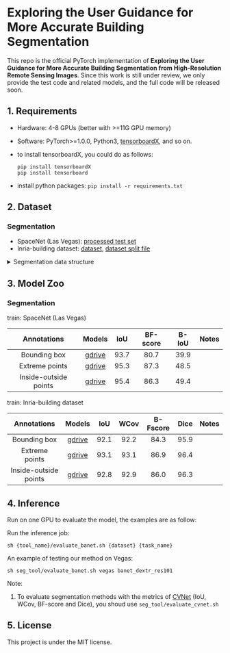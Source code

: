 # Exploring the User Guidance for More Accurate Building Segmentation

This repo is the official PyTorch implementation of **Exploring the User Guidance for More Accurate Building Segmentation from High-Resolution Remote Sensing Images**. Since this work is still under review, we only provide the test code and related models, and the full code will be released soon.

##  1. Requirements

   - Hardware: 4-8 GPUs (better with >=11G GPU memory)
   - Software: PyTorch>=1.0.0, Python3, [tensorboardX](https://github.com/lanpa/tensorboardX),  and so on.
   - to install tensorboardX, you could do as follows:

     ```
     pip install tensorboardX
     pip install tensorboard
     ```
- install python packages: `pip install -r requirements.txt`

## 2. Dataset

### Segmentation

- SpaceNet (Las Vegas): [processed test set](https://drive.google.com/file/d/1trVOeaDWKUey6c5Rk0ZTHZHES54w8J3A/view?usp=share_link)
- Inria-building dataset: [dataset](https://project.inria.fr/aerialimagelabeling/download/), [dataset split file](https://drive.google.com/file/d/1TnPz5G7hpavsqbnvBO7njgqLZJpyWTji/view?usp=share_link)

<details>
  <summary>Segmentation data structure</summary>
  <pre>
  DATA_ROOT
  ├── vegas
  │   ├── vegas_trainval_img_224_jpg
  │   ├── vegas_trainval_label_224_png_01
  │   ├── vegas_test_img_224_jpg
  │   ├── vegas_test_label_224_png_01
  ├── Inria_dataset
  │   ├── inria
  │   │   ├── img
  │   │   ├── inria_split
  │   │   ├── mask_all
  │   │   ├── mask_one
  │   │   ├── polygons.csv
  </pre>
</details>



## 3. Model Zoo

### Segmentation

train: SpaceNet (Las Vegas)

|      Annotations      |                            Models                            | IoU  | BF-score | B-IoU | Notes |
| :-------------------: | :----------------------------------------------------------: | :--: | :------: | :---: | ----- |
|     Bounding box      | [gdrive](https://drive.google.com/file/d/1c5jU82xNymisqAs6ZAqJwsR628qYDKSq/view?usp=sharing) | 93.7 |   80.7   | 39.9  |       |
|    Extreme points     | [gdrive](https://drive.google.com/file/d/1C04utTNe17hYk9wvsC0az4IB9SDZxZmn/view?usp=sharing) | 95.3 |   87.3   | 48.5  |       |
| Inside-outside points | [gdrive](https://drive.google.com/file/d/10nSvDqUo8kwhsUtUdxIsVqtpUyoFYSY_/view?usp=sharing) | 95.4 |   86.3   | 49.4  |       |

train: Inria-building dataset

|      Annotations      |                            Models                            | IoU  | WCov | B-Fscore | Dice | Notes |
| :-------------------: | :----------------------------------------------------------: | :--: | :--: | :------: | :--: | ----- |
|     Bounding box      | [gdrive](https://drive.google.com/file/d/1we5bI-TdyVGsh-FIRhvT4rFli0xg3Hyi/view?usp=sharing) | 92.1 | 92.2 |   84.3   | 95.9 |       |
|    Extreme points     | [gdrive](https://drive.google.com/file/d/1we5bI-TdyVGsh-FIRhvT4rFli0xg3Hyi/view?usp=sharing) | 93.1 | 93.1 |   86.9   | 96.4 |       |
| Inside-outside points | [gdrive](https://drive.google.com/file/d/1ttV0-rSssoekS02EyzcmtXGhM-o-BpGp/view?usp=share_link) | 92.8 | 92.9 |   86.0   | 96.3 |       |

## 4. Inference

Run on one GPU to evaluate the model, the examples are as follow:

Run the inference job:

```shell
sh {tool_name}/evaluate_banet.sh {dataset} {task_name}
```

An example of testing our method on Vegas:

```shell
sh seg_tool/evaluate_banet.sh vegas banet_dextr_res101
```

Note:

1. To evaluate segmentation methods with the metrics of [CVNet](https://github.com/xzq-njust/CVNet) (IoU, WCov, BF-score and Dice),  you shoud use `seg_tool/evaluate_cvnet.sh`

## 5. License

This project is under the MIT license.
